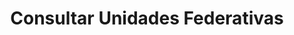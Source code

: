 ---
title: Consultar Unidades Federativas
api:
  file: Cadastro.json
  operationId: get_geo-ufs
hidden: false
---